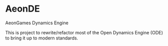 # AeonDE
AeonGames Dynamics Engine

This is project to rewrite/refactor most of the Open Dynamics Engine (ODE) to bring it up to modern standards.
